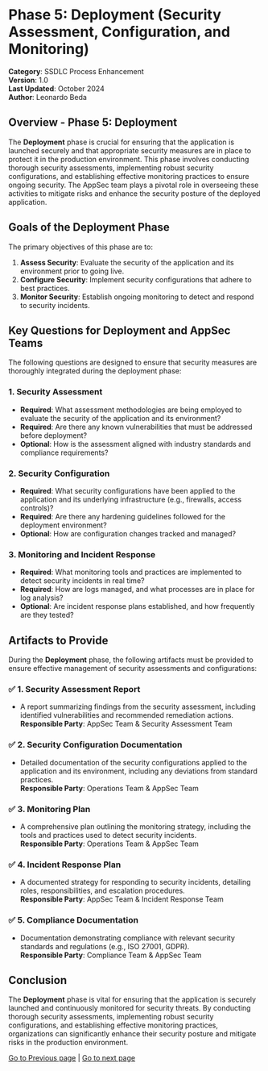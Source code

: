 # Phase 5: Deployment (Security Assessment, Configuration, and Monitoring)

**Category**: SSDLC Process Enhancement  
**Version**: 1.0  
**Last Updated**: October 2024  
**Author**: Leonardo Beda

## Overview - Phase 5: Deployment

The **Deployment** phase is crucial for ensuring that the application is launched securely and that appropriate security measures are in place to protect it in the production environment. This phase involves conducting thorough security assessments, implementing robust security configurations, and establishing effective monitoring practices to ensure ongoing security. The AppSec team plays a pivotal role in overseeing these activities to mitigate risks and enhance the security posture of the deployed application.

## Goals of the Deployment Phase

The primary objectives of this phase are to:

1. **Assess Security**: Evaluate the security of the application and its environment prior to going live.
2. **Configure Security**: Implement security configurations that adhere to best practices.
3. **Monitor Security**: Establish ongoing monitoring to detect and respond to security incidents.

## Key Questions for Deployment and AppSec Teams

The following questions are designed to ensure that security measures are thoroughly integrated during the deployment phase:

### 1. **Security Assessment**
- **Required**: What assessment methodologies are being employed to evaluate the security of the application and its environment?
- **Required**: Are there any known vulnerabilities that must be addressed before deployment?
- **Optional**: How is the assessment aligned with industry standards and compliance requirements?

### 2. **Security Configuration**
- **Required**: What security configurations have been applied to the application and its underlying infrastructure (e.g., firewalls, access controls)?
- **Required**: Are there any hardening guidelines followed for the deployment environment?
- **Optional**: How are configuration changes tracked and managed?

### 3. **Monitoring and Incident Response**
- **Required**: What monitoring tools and practices are implemented to detect security incidents in real time?
- **Required**: How are logs managed, and what processes are in place for log analysis?
- **Optional**: Are incident response plans established, and how frequently are they tested?

## Artifacts to Provide

During the **Deployment** phase, the following artifacts must be provided to ensure effective management of security assessments and configurations:

### ✅ **1. Security Assessment Report**
   - A report summarizing findings from the security assessment, including identified vulnerabilities and recommended remediation actions.  
   **Responsible Party**: AppSec Team & Security Assessment Team

### ✅ **2. Security Configuration Documentation**
   - Detailed documentation of the security configurations applied to the application and its environment, including any deviations from standard practices.  
   **Responsible Party**: Operations Team & AppSec Team

### ✅ **3. Monitoring Plan**
   - A comprehensive plan outlining the monitoring strategy, including the tools and practices used to detect security incidents.  
   **Responsible Party**: Operations Team & AppSec Team

### ✅ **4. Incident Response Plan**
   - A documented strategy for responding to security incidents, detailing roles, responsibilities, and escalation procedures.  
   **Responsible Party**: AppSec Team & Incident Response Team

### ✅ **5. Compliance Documentation**
   - Documentation demonstrating compliance with relevant security standards and regulations (e.g., ISO 27001, GDPR).  
   **Responsible Party**: Compliance Team & AppSec Team

## Conclusion

The **Deployment** phase is vital for ensuring that the application is securely launched and continuously monitored for security threats. By conducting thorough security assessments, implementing robust security configurations, and establishing effective monitoring practices, organizations can significantly enhance their security posture and mitigate risks in the production environment.

[Go to Previous page](./Phase4-Testing.md) | [Go to next page](./Extra-Toolings_for_each_phase.md)